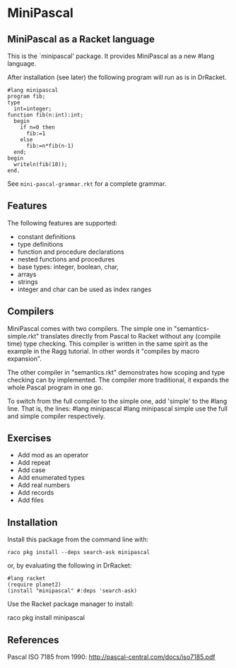 MiniPascal
==========

MiniPascal as a Racket language
-------------------------------

This is the `minipascal' package. It provides MiniPascal
as a new #lang language.

After installation (see later) the following program will run
as is in DrRacket.

    #lang minipascal
    program fib;
    type 
      int=integer;
    function fib(n:int):int;
      begin
        if n=0 then
          fib:=1
        else
          fib:=n*fib(n-1)
      end;
    begin
      writeln(fib(10));
    end.

See `mini-pascal-grammar.rkt` for a complete grammar.

Features
--------

The following features are supported:
  - constant definitions
  - type definitions
  - function and procedure declarations
  - nested functions and procedures
  - base types: integer, boolean, char,
  - arrays 
  - strings
  - integer and char can be used as index ranges

Compilers
---------
  
MiniPascal comes with two compilers. The simple one
in "semantics-simple.rkt" translates directly from
Pascal to Racket without any (compile time) type 
checking. This compiler is written in the same
spirit as the example in the Ragg tutorial. In
other words it "compiles by macro expansion".

The other compiler in "semantics.rkt" demonstrates
how scoping and type checking can by implemented. 
The compiler more traditional, it expands the whole 
Pascal program in one go.

To switch from the full compiler to the simple one,
add 'simple' to the #lang line. That is, the lines:
    #lang minipascal
    #lang minipascal simple
use the full and simple compiler respectively.

Exercises
---------
  - Add mod as an operator
  - Add repeat
  - Add case
  - Add enumerated types  
  - Add real numbers
  - Add records
  - Add files
  
Installation
------------

Install this package from the command line with:

    raco pkg install --deps search-ask minipascal

or, by evaluating the following in DrRacket:

    #lang racket
    (require planet2)
    (install "minipascal" #:deps 'search-ask)

Use the Racket package manager to install:

 raco pkg install minipascal

References
----------
Pascal ISO 7185 from 1990:
http://pascal-central.com/docs/iso7185.pdf
